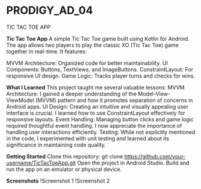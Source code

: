 # PRODIGY_AD_04
TIC TAC TOE APP

**Tic Tac Toe App**
A simple Tic Tac Toe game built using Kotlin for Android. The app allows two players to play the classic XO (Tic Tac Toe) game together in real-time. It features:

MVVM Architecture: Organized code for better maintainability.
UI Components: Buttons, TextViews, and ImageButtons.
ConstraintLayout: For responsive UI design.
Game Logic: Tracks player turns and checks for wins.

**What I Learned**
This project taught me several valuable lessons:
MVVM Architecture: I gained a deeper understanding of the Model-View-ViewModel (MVVM) pattern and how it promotes separation of concerns in Android apps.
UI Design: Creating an intuitive and visually appealing user interface is crucial. I learned how to use ConstraintLayout effectively for responsive layouts.
Event Handling: Managing button clicks and game logic required thoughtful event handling. I now appreciate the importance of handling user interactions efficiently.
Testing: While not explicitly mentioned in the code, I experimented with unit testing and learned about its significance in maintaining code quality.

**Getting Started**
Clone this repository: git clone https://github.com/your-username/TicTacToeApp.git
Open the project in Android Studio.
Build and run the app on an emulator or physical device.

**Screenshots**
!Screenshot 1 !Screenshot 2
